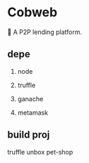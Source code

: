 # Cobweb

💸 A P2P lending platform.

## depe

1. node

2. truffle

3. ganache

4. metamask

## build proj

truffle unbox pet-shop